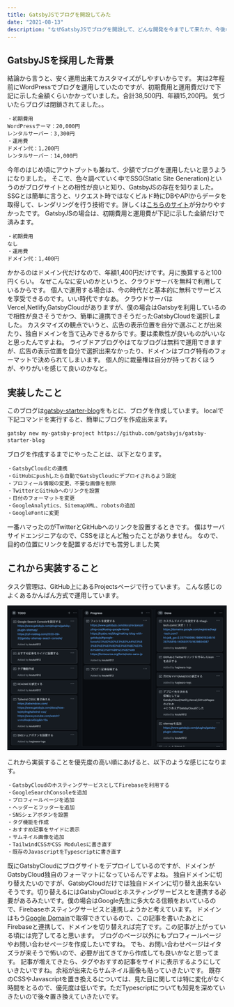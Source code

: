 ```yaml
---
title: GatsbyJSでブログを開設してみた
date: "2021-08-13"
description: "なぜGatsbyJSでブログを開設して、どんな開発を今までして来たか、今後なにを開発していくのかを解説します。"
---
```


## GatsbyJSを採用した背景
結論から言うと、安く運用出来てカスタマイズがしやすいからです。
実は2年程前にWordPressでブログを運用していたのですが、初期費用と運用費だけで下記に示した金額くらいかかっていました。合計38,500円、年額15,200円。
気づいたらブログは閉鎖されてました。。
```
・初期費用
WordPressテーマ：20,000円
レンタルサーバー：3,300円
・運用費
ドメイン代：1,200円
レンタルサーバー：14,000円
```
今年のはじめ頃にアウトプットも兼ねて、少額でブログを運用したいと思うようになりました。
そこで、色々調べていく中でSSG(Static Site Generation)というのがブログサイトとの相性が良いと知り、GatsbyJSの存在を知りました。
SSGとは簡単に言うと、リクエスト時ではなくビルド時にDBやAPIからデータを取得して、レンダリングを行う技術です。詳しくは[こちらのサイト](https://zenn.dev/luvmini511/articles/1523113e0dec58#2.-ssg)が分かりやすかったです。
GatsbyJSの場合は、初期費用と運用費が下記に示した金額だけで済みます。
```
・初期費用
なし
・運用費
ドメイン代：1,400円
```
かかるのはドメイン代だけなので、年額1,400円だけです。月に換算すると100円くらい。
なぜこんなに安いのかというと、クラウドサーバを無料で利用しているからです。
個人で運用する場合は、今の時代だと基本的に無料でサービスを享受できるのです。いい時代ですなあ。
クラウドサーバはVercel,Netlify,GatsbyCloudがありますが、僕の場合はGatsbyを利用しているので相性が良さそうでかつ、簡単に連携できそうだったGatsbyCloudを選択しました。
カスタマイズの観点でいうと、広告の表示位置を自分で選ぶことが出来たり、独自ドメインを当て込みできるからです。要は柔軟性が良いものがいいなと思ったんですよね。
ライブドアブログやはてなブログは無料で運用できますが、広告の表示位置を自分で選択出来なかったり、ドメインはブログ特有のフォーマットで決められてしまいます。
個人的に裁量権は自分が持っておくほうが、やりがいを感じて良いのかなと。
## 実装したこと
このブログは[gatsby-starter-blog](https://www.gatsbyjs.com/starters/gatsbyjs/gatsby-starter-blog)をもとに、ブログを作成しています。
localで下記コマンドを実行すると、簡単にブログを作成出来ます。
```
gatsby new my-gatsby-project https://github.com/gatsbyjs/gatsby-starter-blog
```
ブログを作成するまでにやったことは、以下となります。
```
・GatsbyCloudとの連携
・GitHubにpushしたら自動でGatsbyCloudにデプロイされるよう設定
・プロフィール情報の変更、不要な画像を削除
・TwitterとGitHubへのリンクを設置
・日付のフォーマットを変更
・GoogleAnalytics、SitemapXML、robotsの追加
・GoogleFontに変更
```
一番ハマったのがTwitterとGitHubへのリンクを設置するときです。
僕はサーバサイドエンジニアなので、CSSをほとんど触ったことがありません。
なので、目的の位置にリンクを配置するだけでも苦労しました笑
## これから実装すること
タスク管理は、GitHub上にあるProjectsページで行っています。
こんな感じのよくあるかんばん方式で運用しています。

![github-projects](./github-projects.png)

これから実装することを優先度の高い順にあげると、以下のような感じになります。
```
・GatsbyCloudのホスティングサービスとしてFirebaseを利用する
・GoogleSearchConsoleを追加
・プロフィールページを追加
・ヘッダーとフッターを追加
・SNSシェアボタンを設置
・タグ機能を作成
・おすすめ記事をサイドに表示
・サムネイル画像を追加
・TailwindCSSかCSS Modulesに書き直す
・既存のJavascriptをTypescriptに書き直す
```
既にGatsbyCloudにブログサイトをデプロイしているのですが、ドメインがGatsbyCloud独自のフォーマットになっているんですよね。
独自ドメインに切り替えたいのですが、GatsbyCloudだけでは独自ドメインに切り替え出来ないそうです。切り替えるにはGatsbyCloudとホスティングサービスとを連携する必要があるみたいです。僕の場合はGoogle先生に多大なる信頼をおいているので、Firebaseホスティングサービスと連携しようかと考えています。
ドメインはもう[Google Domain](https://domains.google.com/)で取得できているので、この記事を書いたあとにFirebaseと連携して、ドメインを切り替えれば完了です。この記事が上がっている頃には完了してると思います。
ブログのページ以外にもプロフィールページやお問い合わせページを作成したいですね。
でも、お問い合わせページはイタズラが来そうで怖いので、必要が出てきてから作成しても良いかなと思ってます。
記事が増えてきたら、タグやおすすめ記事をサイドに表示するようにしていきたいですね。余裕が出来たらサムネイル画像も貼っていきたいです。
既存のCSSやJavascriptを置き換えるについては、見た目に関しては特に変化がなく時間をとるので、優先度は低いです。ただTypescriptについても知見を深めていきたいので後々置き換えていきたいです。
